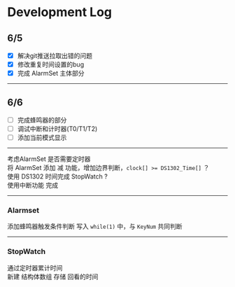 # Development Log
## 6/5
- [x] 解决git推送拉取出错的问题
- [x] 修改重复时间设置的bug
- [x] 完成 AlarmSet 主体部分

---

## 6/6
- [ ] 完成蜂鸣器的部分
- [ ] 调试中断和计时器(T0/T1/T2)
- [ ] 添加当前模式显示

---

考虑AlarmSet 是否需要定时器  
将 AlarmSet 添加 减 功能，增加边界判断，`clock[] >= DS1302_Time[]` ？  
使用 DS1302 时间完成 StopWatch ?  
使用中断功能 完成

---
### Alarmset
添加蜂鸣器触发条件判断 写入 `while(1)` 中，与 `KeyNum` 共同判断

---
### StopWatch
通过定时器累计时间  
新建 结构体数组 存储 回看的时间
